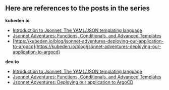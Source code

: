 ## Here are references to the posts in the series

**kubeden.io**

- [Introduction to Jsonnet: The YAML/JSON templating language](https://kubeden.io/blog/introduction-to-jsonnet-the-yaml-json-templating-language)
- [Jsonnet Adventures: Functions, Conditionals, and Advanced Templates](https://kubeden.io/blog/jsonnet-adventures-functions-conditionals-and-advanced-templates)
- [https://kubeden.io/blog/jsonnet-adventures-deploying-our-application-to-argocd](https://kubeden.io/blog/jsonnet-adventures-deploying-our-application-to-argocd)

**dev.to**

- [Introduction to Jsonnet: The YAML/JSON templating language](https://dev.to/kubeden/introduction-to-jsonnet-the-yamljson-templating-language-n5g)
- [Jsonnet Adventures: Functions, Conditionals, and Advanced Templates](https://dev.to/kubeden/jsonnet-adventures-functions-conditionals-and-advanced-templates-4cd3)
- [Jsonnet Adventures: Deploying our application to ArgoCD](https://dev.to/kubeden/jsonnet-adventures-deploying-our-application-to-argocd-4fk2)